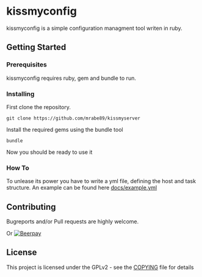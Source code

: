 # kissmyconfig

kissmyconfig is a simple configuration managment tool writen in ruby.

## Getting Started

### Prerequisites

kissmyconfig requires ruby, gem and bundle to run.

### Installing

First clone the repository.

```
git clone https://github.com/mrabe89/kissmyserver
```

Install the required gems using the bundle tool

```
bundle
```

Now you should be ready to use it

### How To

To unlease its power you have to write a yml file, defining the host and task
structure.
An example can be found here [docs/example.yml](docs/example.yml)

## Contributing

Bugreports and/or Pull requests are highly welcome.

Or [![Beerpay](https://beerpay.io/mrabe89/kissmyconfig/make-wish.svg)](https://beerpay.io/mrabe89/kissmyconfig)

## License

This project is licensed under the GPLv2 - see the [COPYING](COPYING) file for details
